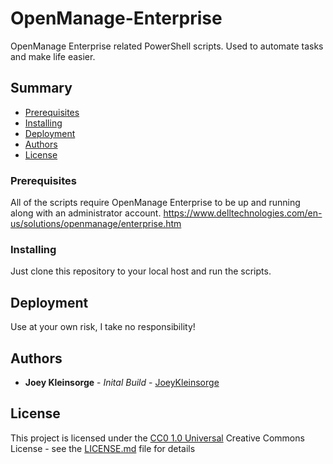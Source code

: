 # OpenManage-Enterprise

OpenManage Enterprise related PowerShell scripts. Used to automate tasks and make life easier. 

## Summary

  - [Prerequisites](#prerequisites)
  - [Installing](#installing)
  - [Deployment](#deployment)
  - [Authors](#authors)
  - [License](#license)

### Prerequisites

All of the scripts require OpenManage Enterprise to be up and running along with an administrator account. 
    https://www.delltechnologies.com/en-us/solutions/openmanage/enterprise.htm

### Installing

Just clone this repository to your local host and run the scripts.

## Deployment

Use at your own risk, I take no responsibility!

## Authors

  - **Joey Kleinsorge** - *Inital Build* -
    [JoeyKleinsorge](https://github.com/JoeyKleinsorge)

## License

This project is licensed under the [CC0 1.0 Universal](LICENSE.md)
Creative Commons License - see the [LICENSE.md](LICENSE.md) file for
details
